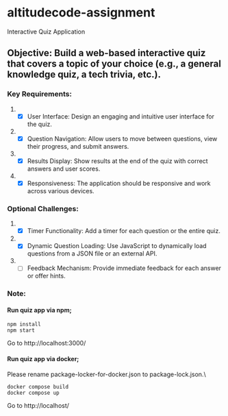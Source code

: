 # altitudecode-assignment
Interactive Quiz Application
## Objective: Build a web-based interactive quiz that covers a topic of your choice (e.g., a general knowledge quiz, a tech trivia, etc.).
### Key Requirements:
1.  * [x] User Interface: Design an engaging and intuitive user interface for the quiz.
2.	* [x] Question Navigation: Allow users to move between questions, view their progress, and submit answers.
3.	* [x] Results Display: Show results at the end of the quiz with correct answers and user scores.
4.	* [x] Responsiveness: The application should be responsive and work across various devices.
### Optional Challenges:
1.	* [x] Timer Functionality: Add a timer for each question or the entire quiz.
2.	* [x] Dynamic Question Loading: Use JavaScript to dynamically load questions from a JSON file or an external API.
3.	* [ ] Feedback Mechanism: Provide immediate feedback for each answer or offer hints.
### Note:
#### Run quiz app via npm;
```
npm install
npm start
```
Go to http://localhost:3000/
#### Run quiz app via docker;
Please rename package-locker-for-docker.json to package-lock.json.\
```
docker compose build
docker compose up
```
Go to http://localhost/
